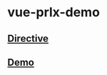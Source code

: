 # vue-prlx-demo

## [Directive](https://github.com/gerasimvol/vue-prlx)
## [Demo](https://vue-prlx.surge.sh)
